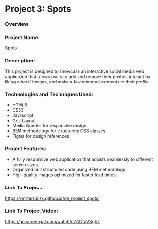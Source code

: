 # Project 3: Spots

### Overview

### Project Name:

Spots

### Description:

This project is designed to showcase an interactive social media web application that allows users to add and remove their photos, interact by liking others' images, and make a few minor adjustments to their profile.

### Technologies and Techniques Used:

- HTML5
- CSS3
- Javascript
- Grid Layout
- Media Queries for responsive design
- BEM methodology for structuring CSS classes
- Figma for design references

### Project Features:

- A fully responsive web application that adjusts seamlessly to different screen sizes.
- Organized and structured code using BEM methodology.
- High-quality images optimized for faster load times.

### Link To Project:

https://xmrterriblex.github.io/se_project_spots/

### Link To Project Video:

https://go.screenpal.com/watch/cZQOfaVSghX
